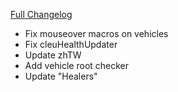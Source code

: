 [Full Changelog](https://github.com/enderneko/Cell/compare/r156-release...3415089ef75273c5f760a15cdabd6ec4084b8003)

- Fix mouseover macros on vehicles
- Fix cleuHealthUpdater
- Update zhTW
- Add vehicle root checker
- Update "Healers"
